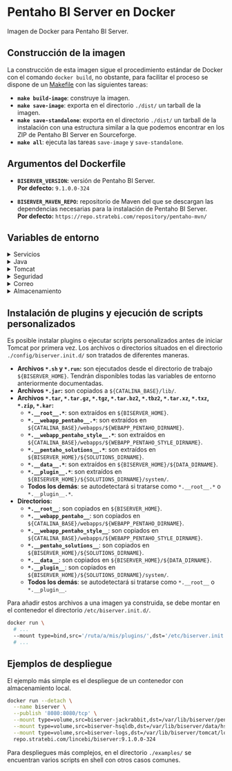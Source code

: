 # Pentaho BI Server en Docker

Imagen de Docker para Pentaho BI Server.

## Construcción de la imagen

La construcción de esta imagen sigue el procedimiento estándar de Docker con el comando `docker build`, no obstante, para facilitar el proceso se dispone de un [Makefile](https://en.wikipedia.org/wiki/Makefile) con las siguientes tareas:

  * **`make build-image`**: construye la imagen.
  * **`make save-image`**: exporta en el directorio `./dist/` un tarball de la imagen.
  * **`make save-standalone`**: exporta en el directorio `./dist/` un tarball de la instalación con una estructura similar a la que podemos encontrar en los ZIP de Pentaho BI Server en Sourceforge.
  * **`make all`**: ejecuta las tareas `save-image` y `save-standalone`.

## Argumentos del Dockerfile

  * **`BISERVER_VERSION`:** versión de Pentaho BI Server.  
    **Por defecto:** `9.1.0.0-324`

  * **`BISERVER_MAVEN_REPO`:** repositorio de Maven del que se descargan las dependencias necesarias para la instalación de Pentaho BI Server.  
    **Por defecto:** `https://repo.stratebi.com/repository/pentaho-mvn/`

## Variables de entorno

<details>
  <summary>Servicios</summary>

> * **`SERVICE_BISERVER_ENABLED`:** habilita el servicio de Pentaho BI Server.  
>   **Por defecto:** `true`
>
> * **`SERVICE_SUPERCRONIC_ENABLED`:** habilita el servicio de Supercronic.  
>   **Por defecto:** `true`

</details>

</details>

<details>
  <summary>Java</summary>

> * **`JAVA_XMS`:** tamaño inicial del heap de Java.  
>   **Por defecto:** `1024m`
>
> * **`JAVA_XMX`:** tamaño máximo del heap de Java.  
>   **Por defecto:** `4096m`

</details>

<details>
  <summary>Tomcat</summary>

> * **`TOMCAT_HTTP_PORT`:** puerto en el que escuchará el conector HTTP de Tomcat.  
>   **Por defecto:** `8080`
>
> * **`TOMCAT_AJP_PORT`:** puerto en el que escuchará el conector AJP de Tomcat.  
>   **Por defecto:** `8009`
>
> * **`IS_PROXIED`:** establecer a `true` si Pentaho BI Server estará detrás de un proxy inverso.  
>   **Por defecto:** `false`
>
> * **`PROXY_SCHEME`:** protocolo del proxy inverso.  
>   **Por defecto:** `https`
>
> * **`PROXY_PORT`:** puerto del proxy inverso.  
>   **Por defecto:** `443`
>
> * **`FQSU_PROTOCOL`:** protocolo del Fully Qualified Server URL.  
>   **Por defecto:** `http`
>
> * **`FQSU_DOMAIN`:** dominio del Fully Qualified Server URL.  
>   **Por defecto:** `localhost`
>
> * **`FQSU_PORT`:** puerto del Fully Qualified Server URL.  
>   **Por defecto:** `${TOMCAT_HTTP_PORT}`

</details>

<details>
  <summary>Seguridad</summary>

> * **`DEFAULT_ADMIN_PASSWORD`:** contraseña por defecto del usuario administrador, si el valor de la variable está vacío se generará una contraseña aleatoria que será impresa por consola.  
>   **Por defecto:** *vacío*
>
> * **`DEFAULT_NON_ADMIN_PASSWORD`:** contraseña por defecto de los usuarios no administradores, si el valor de la variable está vacío se generará una contraseña aleatoria que será impresa por consola.  
>   **Por defecto:** `contraseña de admin`
>
> * **`SESSION_TIMEOUT`:** duración de sesión en minutos.  
>   **Por defecto:** `120`
>
> * **`SECURITY_PROVIDER`:** proveedor de seguridad, admite los valores `jackrabbit`, `ldap` y `jdbc`.  
>   **Por defecto:** `jackrabbit`
>
> * **`SECURITY_REQUEST_PARAMETER_AUTHENTICATION_ENABLED`:** habilita la autenticación por parámetros en la URL (`userid` y `password`).  
>   **Por defecto:** `true`
>
> <details>
>   <summary>LDAP</summary>
>
>   * **`LDAP_CONTEXT_SOURCE_PROVIDER_URL`:** URL del servidor LDAP.  
>     **Por defecto:** `ldap://localhost:389`
>
>   * **`LDAP_CONTEXT_SOURCE_USER_DN`:** DN de un usuario con permiso de lectura sobre el directorio.  
>     **Por defecto:** `cn=admin,dc=example,dc=localdomain`
>
>   * **`LDAP_CONTEXT_SOURCE_PASSWORD`:** contraseña del usuario.  
>     **Por defecto:** `password`
>
>   * **`LDAP_ALL_AUTHORITIES_SEARCH_SEARCH_BASE`:** localización base para la búsqueda de todos los roles.  
>     **Por defecto:** `ou=groups,dc=example,dc=localdomain`
>
>   * **`LDAP_ALL_AUTHORITIES_SEARCH_SEARCH_FILTER`:** filtro para la búsqueda de todos los roles.  
>     **Por defecto:** `(objectClass=groupOfUniqueNames)`
>
>   * **`LDAP_ALL_AUTHORITIES_SEARCH_ROLE_ATTRIBUTE`:** atributo del nombre del rol.  
>     **Por defecto:** `cn`
>
>   * **`LDAP_ALL_USERNAMES_SEARCH_SEARCH_BASE`:** localización base para la búsqueda de todos los usuarios.  
>     **Por defecto:** `ou=users,dc=example,dc=localdomain`
>
>   * **`LDAP_ALL_USERNAMES_SEARCH_SEARCH_FILTER`:** filtro para la búsqueda de todos los usuarios.  
>     **Por defecto:** `(objectClass=inetOrgPerson)`
>
>   * **`LDAP_ALL_USERNAMES_SEARCH_USERNAME_ATTRIBUTE`:** atributo del nombre del usuario.  
>     **Por defecto:** `cn`
>
>   * **`LDAP_USER_SEARCH_SEARCH_BASE`:** localización base para la búsqueda de usuarios.  
>     **Por defecto:** `${LDAP_ALL_USERNAMES_SEARCH_SEARCH_BASE}`
>
>   * **`LDAP_USER_SEARCH_SEARCH_FILTER`:** filtro para la búsqueda de usuarios.  
>     **Por defecto:** `(cn={0})`
>
>   * **`LDAP_POPULATOR_GROUP_SEARCH_BASE`:** localización base para la búsqueda de roles.  
>     **Por defecto:** `${LDAP_ALL_AUTHORITIES_SEARCH_SEARCH_BASE}`
>
>   * **`LDAP_POPULATOR_GROUP_SEARCH_FILTER`:** filtro para la búsqueda de roles.  
>     **Por defecto:** `(uniqueMember={0})`
>
>   * **`LDAP_POPULATOR_GROUP_ROLE_ATTRIBUTE`:** atributo del nombre del rol.  
>     **Por defecto:** `${LDAP_ALL_AUTHORITIES_SEARCH_ROLE_ATTRIBUTE}`
>
>   * **`LDAP_POPULATOR_SEARCH_SUBTREE`:** indica si la búsqueda debe incluir los hijos del directorio.  
>     **Por defecto:** `false`
>
>   * **`LDAP_POPULATOR_ROLE_PREFIX`:** prefijo para añadir al nombre de los roles.  
>     **Por defecto:** *vacío*
>
>   * **`LDAP_POPULATOR_CONVERT_TO_UPPER_CASE`:** convertir roles a mayúscula.  
>     **Por defecto:** `false`
>
>   * **`LDAP_ADMIN_ROLE`:** rol administrador.  
>     **Por defecto:** `cn=Administrator,${LDAP_ALL_AUTHORITIES_SEARCH_SEARCH_BASE}`
>
> </details>
>
> <details>
>   <summary>JDBC</summary>
>
>   * **`JDBCSEC_DATASOURCE_DRIVER_CLASSNAME`:** clase de Java del driver JDBC.  
>     **Por defecto:** `org.postgresql.Driver`
>
>   * **`JDBCSEC_DATASOURCE_URL`:** URL de la conexión JDBC.  
>     **Por defecto:** `jdbc:postgresql://localhost:5432/userdb`
>
>   * **`JDBCSEC_DATASOURCE_USER`:** usuario de la conexión JDBC.  
>     **Por defecto:** `postgres`
>
>   * **`JDBCSEC_DATASOURCE_PASSWORD`:** contraseña de la conexión JDBC.  
>     **Por defecto:** `postgres`
>
>   * **`JDBCSEC_DATASOURCE_POOL_VALIDATION_QUERY`:** consulta que se utilizará para validar las conexiones de la pool.  
>     **Por defecto:** `SELECT 1`
>
>   * **`JDBCSEC_DATASOURCE_POOL_MAX_WAIT`:** tiempo máximo en milisegundos en los que la pool esperará para obtener una conexión antes de devolver una excepción.  
>     **Por defecto:** `-1`
>
>   * **`JDBCSEC_DATASOURCE_POOL_MAX_ACTIVE`:** número máximo de conexiones activas en la pool.  
>     **Por defecto:** `8`
>
>   * **`JDBCSEC_DATASOURCE_POOL_MAX_IDLE`:** número máximo de conexiones inactivas en la pool.  
>     **Por defecto:** `4`
>
>   * **`JDBCSEC_DATASOURCE_POOL_MIN_IDLE`:** número mínimo de conexiones inactivas en la pool.  
>     **Por defecto:** `0`
>
>   * **`JDBCSEC_AUTHORITIES_BY_USERNAME_QUERY`:** consulta que devuelve el usuario y los roles a los que pertenece.  
>     **Por defecto:** `SELECT username, authority FROM granted_authorities WHERE username = ? ORDER BY authority`
>
>   * **`JDBCSEC_USERS_BY_USERNAME_QUERY`:** consulta que devuelve el usuario, la contraseña y si puede iniciar sesión.  
>     **Por defecto:** `SELECT username, password, enabled FROM users WHERE username = ? ORDER BY username`
>
>   * **`JDBCSEC_ALL_AUTHORITIES_QUERY`:** consulta que devuelve todos los roles.  
>     **Por defecto:** `SELECT authority FROM authorities ORDER BY authority`
>
>   * **`JDBCSEC_ALL_USERNAMES_QUERY`:** consulta que devuelve todos los usuarios.  
>     **Por defecto:** `SELECT username FROM users ORDER BY username`
>
>   * **`JDBCSEC_ALL_USERNAMES_IN_ROLE_QUERY`:** consulta que devuelve todos los usuarios con un rol específico.  
>     **Por defecto:** `SELECT username FROM granted_authorities WHERE authority = ? ORDER BY username`
>
>   * **`JDBCSEC_ADMIN_ROLE`:** rol administrador.  
>     **Por defecto:** `Administrator`
>
> </details>
>
> <details>
>   <summary>Single Sign-On (CAS)</summary>
>
>   * **`CAS_ENABLED`:** habilita CAS.  
>     **Por defecto:** `false`
>
>   * **`CAS_URL`:** URL base de CAS.  
>     **Por defecto:** `${FQSU_PROTOCOL}://${FQSU_DOMAIN}:${FQSU_PORT}/auth/realms/biserver/protocol/cas`
>
>   * **`CAS_TICKETVALIDATOR_URL`:** URL del validador de tickets de CAS.  
>     **Por defecto:** `${CAS_URL}`
>
>   * **`CAS_LOGIN_URL`:** URL de inicio de sesión de CAS.  
>     **Por defecto:** `${CAS_URL}/login`
>
>   * **`CAS_LOGOUT_URL`:** URL de cierre de sesión de CAS.  
>     **Por defecto:** `${CAS_URL}/logout?service=${FQSU_PROTOCOL}://${FQSU_DOMAIN}:${FQSU_PORT}`
>
>   * **`CAS_PROVIDER_USERDETAILS`:** proveedor de la información del usuario, admite los valores `userDetailsService`, `ldapUserDetailsService` y `jdbcUserDetailsService`.  
>     **Por defecto:** `userDetailsService`

</details>

<details>
  <summary>Correo</summary>

> * **`MAIL_TRANSPORT_PROTOCOL`:** protocolo del servidor de correo.  
>   **Por defecto:** `smtp`
>
> * **`MAIL_SMTP_HOST`:** dirección del servidor de correo.  
>   **Por defecto:** `smtp.example.localdomain`
>
> * **`MAIL_SMTP_PORT`:** puerto del servidor de correo.  
>   **Por defecto:** `587`
>
> * **`MAIL_SMTP_AUTH`:** indica si el servidor de correo requiere autenticación.  
>   **Por defecto:** `true`
>
> * **`MAIL_SMTP_USER`:** usuario del servidor de correo.  
>   **Por defecto:** `user@example.localdomain`
>
> * **`MAIL_SMTP_PASSWORD`:** contraseña del servidor de correo.  
>   **Por defecto:** `password`
>
> * **`MAIL_SMTP_STARTTLS`:** habilita STARTTLS.  
>   **Por defecto:** `true`
>
> * **`MAIL_SMTP_SSL`:** habilita SSL.  
>   **Por defecto:** `true`
>
> * **`MAIL_SMTP_FROM_ADDRESS`:** dirección del campo `From` en los correos enviados.  
>   **Por defecto:** `${MAIL_SMTP_USER}`
>
> * **`MAIL_SMTP_FROM_NAME`:** nombre del campo `From` en los correos enviados.  
>   **Por defecto:** `BI Server`
>
> * **`MAIL_DEBUG`:** habilita el modo depuración.  
>   **Por defecto:** `false`

</details>

<details>
  <summary>Almacenamiento</summary>

> * **`STORAGE_TYPE`:** tipo de almacenamiento, admite los valores `local`, `postgres`, `mysql` o `cockroach`.  
>   **Por defecto:** `local`
>
> * **`LOAD_SAMPLES`:** cargar datos de ejemplo.  
>   **Por defecto:** `true`
>
> <details>
>   <summary>PostgreSQL</summary>
>
>   * **`POSTGRES_HOST`:** host para la conexión con PostgreSQL.  
>     **Por defecto:** `localhost`
>
>   * **`POSTGRES_PORT`:** puerto para la conexión con PostgreSQL.  
>     **Por defecto:** `5432`
>
>   * **`POSTGRES_USER`:** usuario para la conexión con PostgreSQL.  
>     **Por defecto:** `postgres`
>
>   * **`POSTGRES_PASSWORD`:** contraseña para la conexión con PostgreSQL.  
>     **Por defecto:** `postgres`
>
>   * **`POSTGRES_DATABASE`:** nombre de la BBDD para la conexión con PostgreSQL.  
>     **Por defecto:** `postgres`
>
>   * **`POSTGRES_JACKRABBIT_USER`:** nombre del usuario de Jackrabbit (se creará si no existe).  
>     **Por defecto:** `jcr_user`
>
>   * **`POSTGRES_JACKRABBIT_PASSWORD`:** contraseña del usuario de Jackrabbit.  
>     **Por defecto:** `jcr_password`
>
>   * **`POSTGRES_JACKRABBIT_DATABASE`:** nombre de la BBDD de Jackrabbit (se creará si no existe).  
>     **Por defecto:** `jackrabbit`
>
>   * **`POSTGRES_HIBERNATE_USER`:** nombre del usuario de Hibernate (se creará si no existe).  
>     **Por defecto:** `hibuser`
>
>   * **`POSTGRES_HIBERNATE_PASSWORD`:** contraseña del usuario de Hibernate.  
>     **Por defecto:** `hibpassword`
>
>   * **`POSTGRES_HIBERNATE_DATABASE`:** nombre de la BBDD de Hibernate (se creará si no existe).  
>     **Por defecto:** `hibernate`
>
>   * **`POSTGRES_QUARTZ_USER`:** nombre del usuario de Quartz (se creará si no existe).  
>     **Por defecto:** `pentaho_user`
>
>   * **`POSTGRES_QUARTZ_PASSWORD`:** contraseña del usuario de Quartz.  
>     **Por defecto:** `pentaho_password`
>
>   * **`POSTGRES_QUARTZ_DATABASE`:** nombre de la BBDD de Quartz (se creará si no existe).  
>     **Por defecto:** `quartz`
>
> </details>
>
> <details>
>   <summary>MySQL</summary>
>
>   * **`MYSQL_HOST`:** host para la conexión con MySQL.  
>     **Por defecto:** `localhost`
>
>   * **`MYSQL_PORT`:** puerto para la conexión con MySQL.  
>     **Por defecto:** `3306`
>
>   * **`MYSQL_USER`:** usuario para la conexión con MySQL.  
>     **Por defecto:** `root`
>
>   * **`MYSQL_PASSWORD`:** contraseña para la conexión con MySQL.  
>     **Por defecto:** `root`
>
>   * **`MYSQL_DATABASE`:** nombre de la BBDD para la conexión con MySQL.  
>     **Por defecto:** `mysql`
>
>   * **`MYSQL_JACKRABBIT_USER`:** nombre del usuario de Jackrabbit (se creará si no existe).  
>     **Por defecto:** `jcr_user`
>
>   * **`MYSQL_JACKRABBIT_PASSWORD`:** contraseña del usuario de Jackrabbit.  
>     **Por defecto:** `jcr_password`
>
>   * **`MYSQL_JACKRABBIT_DATABASE`:** nombre de la BBDD de Jackrabbit (se creará si no existe).  
>     **Por defecto:** `jackrabbit`
>
>   * **`MYSQL_HIBERNATE_USER`:** nombre del usuario de Hibernate (se creará si no existe).  
>     **Por defecto:** `hibuser`
>
>   * **`MYSQL_HIBERNATE_PASSWORD`:** contraseña del usuario de Hibernate.  
>     **Por defecto:** `hibpassword`
>
>   * **`MYSQL_HIBERNATE_DATABASE`:** nombre de la BBDD de Hibernate (se creará si no existe).  
>     **Por defecto:** `hibernate`
>
>   * **`MYSQL_QUARTZ_USER`:** nombre del usuario de Quartz (se creará si no existe).  
>     **Por defecto:** `pentaho_user`
>
>   * **`MYSQL_QUARTZ_PASSWORD`:** contraseña del usuario de Quartz.  
>     **Por defecto:** `pentaho_password`
>
>   * **`MYSQL_QUARTZ_DATABASE`:** nombre de la BBDD de Quartz (se creará si no existe).  
>     **Por defecto:** `quartz`
>
> </details>

</details>

## Instalación de plugins y ejecución de scripts personalizados

Es posible instalar plugins o ejecutar scripts personalizados antes de iniciar Tomcat por primera vez. Los archivos o directorios situados en el directorio `./config/biserver.init.d/` son tratados de diferentes maneras.

 * **Archivos `*.sh` y `*.run`:** son ejecutados desde el directorio de trabajo `${BISERVER_HOME}`. Tendrán disponibles todas las variables de entorno anteriormente documentadas.
 * **Archivos `*.jar`:** son copiados a `${CATALINA_BASE}/lib/`.
 * **Archivos `*.tar`, `*.tar.gz`, `*.tgz`, `*.tar.bz2`, `*.tbz2`, `*.tar.xz`, `*.txz`, `*.zip`, `*.kar`:**
   * **`*.__root__.*`**: son extraídos en `${BISERVER_HOME}`.
   * **`*.__webapp_pentaho__.*`**: son extraídos en `${CATALINA_BASE}/webapps/${WEBAPP_PENTAHO_DIRNAME}`.
   * **`*.__webapp_pentaho_style__.*`**: son extraídos en `${CATALINA_BASE}/webapps/${WEBAPP_PENTAHO_STYLE_DIRNAME}`.
   * **`*.__pentaho_solutions__.*`**: son extraídos en `${BISERVER_HOME}/${SOLUTIONS_DIRNAME}`.
   * **`*.__data__.*`**: son extraídos en `${BISERVER_HOME}/${DATA_DIRNAME}`.
   * **`*.__plugin__.*`**: son extraídos en `${BISERVER_HOME}/${SOLUTIONS_DIRNAME}/system/`.
   * **Todos los demás**: se autodetectará si tratarse como `*.__root__.*` o `*.__plugin__.*`.
 * **Directorios:**
   * **`*.__root__`**: son copiados en `${BISERVER_HOME}`.
   * **`*.__webapp_pentaho__`**: son copiados en `${CATALINA_BASE}/webapps/${WEBAPP_PENTAHO_DIRNAME}`.
   * **`*.__webapp_pentaho_style__`**: son copiados en `${CATALINA_BASE}/webapps/${WEBAPP_PENTAHO_STYLE_DIRNAME}`.
   * **`*.__pentaho_solutions__`**: son copiados en `${BISERVER_HOME}/${SOLUTIONS_DIRNAME}`.
   * **`*.__data__`**: son copiados en `${BISERVER_HOME}/${DATA_DIRNAME}`.
   * **`*.__plugin__`**: son copiados en `${BISERVER_HOME}/${SOLUTIONS_DIRNAME}/system/`.
   * **Todos los demás**: se autodetectará si tratarse como `*.__root__` o `*.__plugin__`.

Para añadir estos archivos a una imagen ya construida, se debe montar en el contenedor el directorio `/etc/biserver.init.d/`.

```sh
docker run \
  # ...
  --mount type=bind,src='/ruta/a/mis/plugins/',dst='/etc/biserver.init.d/',ro \
  # ...
```

## Ejemplos de despliegue

El ejemplo más simple es el despliegue de un contenedor con almacenamiento local.

```sh
docker run --detach \
  --name biserver \
  --publish '8080:8080/tcp' \
  --mount type=volume,src=biserver-jackrabbit,dst=/var/lib/biserver/pentaho-solutions/system/jackrabbit/repository/ \
  --mount type=volume,src=biserver-hsqldb,dst=/var/lib/biserver/data/hsqldb/ \
  --mount type=volume,src=biserver-logs,dst=/var/lib/biserver/tomcat/logs/ \
  repo.stratebi.com/lincebi/biserver:9.1.0.0-324
```

Para despliegues más complejos, en el directorio `./examples/` se encuentran varios scripts en shell con otros casos comunes.
